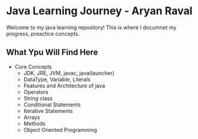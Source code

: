 
# Java Learning Journey - Aryan Raval

Welcome to my java learning repository!
This is where I documnet my progress, preactice concepts.

## What Ypu Will Find Here
  - Core Concepts
      - JDK, JRE, JVM, javac, java(launcher)
      - DataType, Variable, Literals
      - Features and Architecture of java
      - Operators
      - String class
      - Conditional Statements
      - Iterative Statements
      - Arrays
      - Methods
      - Object Oriented Programming
